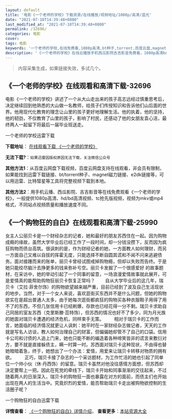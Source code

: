 ```yaml
---
layout: default
title: '电影《一个老师的学校》下载资源/在线播放/视频地址/1080p/高清/蓝光'
date: "2021-07-10T14:39:48+0800"
last_modified_at: "2021-07-10T14:39:48+0800"
permalink: /32696/
categories: 电影
cover:
tags: 电影
keywords: '一个老师的学校,在线免费看,1080p高清,bt种子,torrent,百度云盘,magnet,磁力链,迅雷下载资源'
description: '《一个老师的学校》在线云播放手机西瓜影院吉吉影音免费看，1080p高清bd/hd未删减完整版和tc抢先枪版，mkv/mp4格式，附带bt/torrent种子、magnet/磁力链、百度云盘、网盘资源迅雷下载链接'
---
```


>内容采集生成，如果链接失效，多试几个。


## 《一个老师的学校》在线观看和高清下载-32696

电影《一个老师的学校》讲述了一个从大山走出来的孩子高志远经过慎重思考后，决定继续回到他熟悉的大山做一名教师，给孩子们传授知识和告诉他们山后面的世界。他用现代化教育的理念让山里的孩子更好地理解生活。他的执着，他的坚持，他的韧劲，不仅教育了山里的孩子，影响了村民，还感动了他的女朋友袁心洁，最终两人一起留下将最后一届毕业班送走。<br />


一个老师的学校迅雷下载

**下载地址**： [在线观看下载 《一个老师的学校》](https://www.993dy.com//vod-detail-id-16064.html) 


**无法下载?**：`如果迅雷因版权原因无法下载，关注微信公众号 `

**其他方法1**：从百度云网盘下载视频，百度云网盘支持在线观看，非会员有限制，如果能找到迅雷下载链接、bt/torrent种子、magnet磁力链接、e2dk链接等，可以用迅雷、比特彗星等工具将完整视频下载到本地。

**其他方法2**：用手机云播、西瓜影院、吉吉影音等在线免费观看《一个老师的学校》，一般提供1080p高清、hd/bd高清视频、tc抢先版视频，视频为mkv或mp4格式，不同站点视频质量和播放速度不同。


## 《一个购物狂的自白》在线观看和高清下载-25990

女主人公丽贝卡是一个财经杂志的记者，她和最好的朋友苏西住在一起。因为购物成瘾的缘故，虽然大学毕业后已经工作了一段时间，却一分钱没攒下，反而因为疯狂购物而债台高筑。很讽刺的是，作为财经记者的她，一方面教人如何理财，而另一方面自己又难以自拔的挥霍无度，只能选择不断自圆其谎和不闻不问来逃避债务。面对接踵而来的账单，丽贝卡曾经试图戒掉购物瘾，但却以失败而告终。于是她只能绞尽脑汁去挣更多的钱来弥补亏空。丽贝卡发掘了一个很感爱好 的故事题材，在采访中，她的举动引起了一个同事的留意，一场浪漫爱情故事就此展开，可是爱情真的能帮助购物狂丽贝卡恢复正常吗？ 　　自从大学毕业后的这几年，瑞贝卡（艾拉·菲舍尔饰）的购物欲望越来越严重，目前已经到了波及自己生活现状的地步。当然，对于一个女人来说，喜欢逛街买东西并不是什么问题，但她的购物欲实在是超出普通人太多，由于她每次逛街都疯狂的购物买各种衣服鞋子用得了用不了的东西，不但几张信用卡已经刷爆，存款也已经花得一分不剩。瑞贝卡求助自己同居的室友苏西（克里斯滕·蕊特饰），但苏西的情况也好不了多少，同为月光族的她面对瑞贝卡遭遇的经济危机，同样束手无策。 　　相对于瑞贝卡的工作而言，她面临的经济情况就更让人讽刺：她平时在一家财经杂志做记者，天天的工作就是写名人访谈，教人如何治理自己的财富，但偏偏她却管不了自己的口袋。信用卡公司和讨债的人追上门来，她也只能不断的编造着各种啼笑皆非的谎言来敷衍对方，要不就是直接躲债主，瞒一时算一时。苏西面对瑞贝卡这种现状，不由得也替她暗暗着急，终于，她想出了一个办法：爱情，用爱来让瑞贝卡转移对物质的拥有欲。 　　正巧，瑞贝卡接了杂志的一个采访题材，为工作忙活的她也引起了同单位一个帅小伙（休·丹西饰）的留意。瑞贝卡虽然对他没往感情方面想，但苏西却决定要帮上一把。因此在死党的牵线下，瑞贝卡开始和同事渐渐的交往起来，不过随着两人的日渐深入，瑞贝卡的购物狂一面也暴露在对方的面前，而债主们也开始出现在两人的生活当中。究竟炽烈的爱情，能否帮助瑞贝卡走出被购物欲控制的生活圈子呢？</p>


一个购物狂的自白迅雷下载

**详情查看**： [《一个购物狂的自白》详情介绍](/movie/25990/)， **查看更多**：[本站资源大全](/movie/t/all/)

